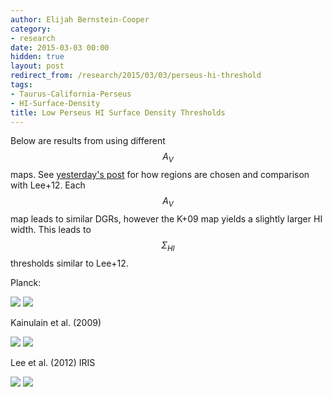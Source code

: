 ```yaml
---
author: Elijah Bernstein-Cooper
category:
- research
date: 2015-03-03 00:00
hidden: true
layout: post
redirect_from: /research/2015/03/03/perseus-hi-threshold
tags:
- Taurus-California-Perseus
- HI-Surface-Density
title: Low Perseus HI Surface Density Thresholds
---
```


Below are results from using different $$A_V$$ maps. See [yesterday's
post](/posts/notes/2015/03/02/Perseus-HI-Threshold/)
for how regions are chosen and comparison with Lee+12. Each $$A_V$$ map leads
to similar DGRs, however the K+09 map yields a slightly larger HI width. This
leads to $$\Sigma_{HI}$$ thresholds similar to Lee+12.

Planck:

<img src="/media/2015/03/03/perseus_likelihood_planck_bin_scaled_wd.png"/>

<img src="/media/2015/03/03/perseus_hi_vs_h_panels_planck_linear.png"/>

Kainulain et al. (2009)

<img src="/media/2015/03/03/perseus_likelihood_k09_bin_scaled_wd.png"/>

<img src="/media/2015/03/03/perseus_hi_vs_h_panels_k09_linear.png"/>

Lee et al. (2012) IRIS

<img src="/media/2015/03/03/perseus_hi_vs_h_panels_iris_linear.png"/>

<img src="/media/2015/03/03/perseus_likelihood_iris_bin_scaled_wd.png"/>
